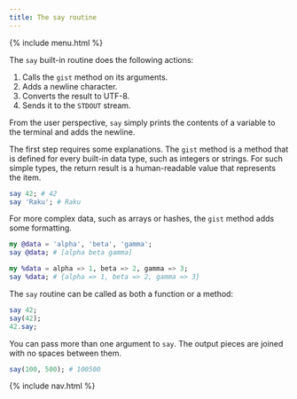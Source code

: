 ```yaml
---
title: The say routine
---
```


{% include menu.html %}

The `say` built-in routine does the following actions:

1. Calls the `gist` method on its arguments.
1. Adds a newline character.
1. Converts the result to UTF-8.
1. Sends it to the `STDOUT` stream.

From the user perspective, `say` simply prints the contents of a variable to the terminal and adds the newline.

The first step requires some explanations. The `gist` method is a method that is defined for every built-in data type, such as integers or strings. For such simple types, the return result is a human-readable value that represents the item.

```raku
say 42; # 42
say 'Raku'; # Raku
```

For more complex data, such as arrays or hashes, the `gist` method adds some formatting.

```raku
my @data = 'alpha', 'beta', 'gamma';
say @data; # [alpha beta gamma]

my %data = alpha => 1, beta => 2, gamma => 3;
say %data; # {alpha => 1, beta => 2, gamma => 3}
```

The `say` routine can be called as both a function or a method:

```raku
say 42;
say(42);
42.say;
```

You can pass more than one argument to `say`. The output pieces are joined with no spaces between them.

```raku
say(100, 500); # 100500
```

{% include nav.html %}
